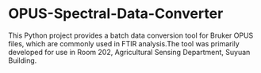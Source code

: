 # OPUS-Spectral-Data-Converter
This Python project provides a batch data conversion tool for Bruker OPUS files, which are commonly used in FTIR analysis.The tool was primarily developed for use in Room 202, Agricultural Sensing Department, Suyuan Building.
